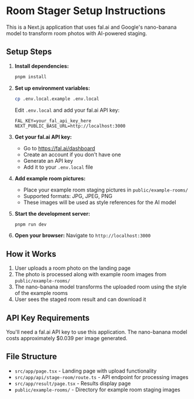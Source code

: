 # Room Stager Setup Instructions

This is a Next.js application that uses fal.ai and Google's nano-banana model to transform room photos with AI-powered staging.

## Setup Steps

1. **Install dependencies:**
   ```bash
   pnpm install
   ```

2. **Set up environment variables:**
   ```bash
   cp .env.local.example .env.local
   ```
   
   Edit `.env.local` and add your fal.ai API key:
   ```
   FAL_KEY=your_fal_api_key_here
   NEXT_PUBLIC_BASE_URL=http://localhost:3000
   ```

3. **Get your fal.ai API key:**
   - Go to https://fal.ai/dashboard
   - Create an account if you don't have one
   - Generate an API key
   - Add it to your `.env.local` file

4. **Add example room pictures:**
   - Place your example room staging pictures in `public/example-rooms/`
   - Supported formats: JPG, JPEG, PNG
   - These images will be used as style references for the AI model

5. **Start the development server:**
   ```bash
   pnpm run dev
   ```

6. **Open your browser:**
   Navigate to `http://localhost:3000`

## How it Works

1. User uploads a room photo on the landing page
2. The photo is processed along with example room images from `public/example-rooms/`
3. The nano-banana model transforms the uploaded room using the style of the example rooms
4. User sees the staged room result and can download it

## API Key Requirements

You'll need a fal.ai API key to use this application. The nano-banana model costs approximately $0.039 per image generated.

## File Structure

- `src/app/page.tsx` - Landing page with upload functionality
- `src/app/api/stage-room/route.ts` - API endpoint for processing images
- `src/app/result/page.tsx` - Results display page
- `public/example-rooms/` - Directory for example room staging images